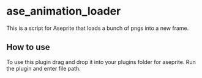 # ase_animation_loader
This is a script for Aseprite that loads a bunch of pngs into a new frame.

## How to use

To use this plugin drag and drop it into your plugins folder for aseprite.
Run the plugin and enter file path.
